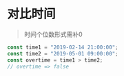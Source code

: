 # 对比时间

> 时间个位数形式需补0

```js
const time1 = "2019-02-14 21:00:00";
const time2 = "2019-05-01 09:00:00";
const overtime = time1 > time2;
// overtime => false
```